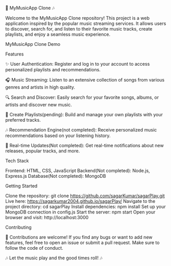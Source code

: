 
🎵 MyMusicApp Clone 🎶

Welcome to the MyMusicApp Clone repository! This project is a web application inspired by the popular music streaming services. It allows users to discover, search for, and listen to their favorite music tracks, create playlists, and enjoy a seamless music experience.

MyMusicApp Clone Demo

Features

✨ User Authentication: Register and log in to your account to access personalized playlists and recommendations.

🎧 Music Streaming: Listen to an extensive collection of songs from various genres and artists in high quality.

🔍 Search and Discover: Easily search for your favorite songs, albums, or artists and discover new music.

📜 Create Playlists(pending): Build and manage your own playlists with your preferred tracks.

🎶 Recommendation Engine(not completed): Receive personalized music recommendations based on your listening history.

📡 Real-time Updates(Not completed): Get real-time notifications about new releases, popular tracks, and more.

Tech Stack

Frontend: HTML, CSS, JavaScript
Backend(Not completed): Node.js, Express.js
Database(Not completed): MongoDB

Getting Started

Clone the repository: git clone https://github.com/sagarKumar/sagarPlay.git
Live here: https://sagarkumar2004.github.io/sagarPlay/
Navigate to the project directory: cd sagarPlay
Install dependencies: npm install
Set up your MongoDB connection in config.js
Start the server: npm start
Open your browser and visit: http://localhost:3000

Contributing

💖 Contributions are welcome! If you find any bugs or want to add new features, feel free to open an issue or submit a pull request. Make sure to follow the code of conduct.





🎶 Let the music play and the good times roll! 🎶
